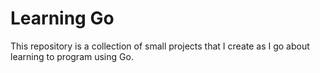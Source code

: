 # Learning Go
This repository is a collection of small projects that I create as I go about learning to program using Go.